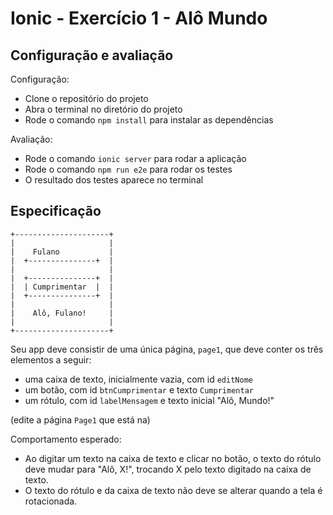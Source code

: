 # Ionic - Exercício 1 - Alô Mundo

## Configuração e avaliação

Configuração:

- Clone o repositório do projeto
- Abra o terminal no diretório do projeto
- Rode o comando `npm install` para instalar as dependências

Avaliação:

- Rode o comando `ionic server` para rodar a aplicação
- Rode o comando `npm run e2e` para rodar os testes
- O resultado dos testes aparece no terminal

## Especificação

<!-- http://asciiflow.com/ -->

```
+---------------------+
|                     |
|    Fulano           |
|  +---------------+  |
|                     |
|  +---------------+  |
|  | Cumprimentar  |  |
|  +---------------+  |
|                     |
|    Alô, Fulano!     |
|                     |
+---------------------+

```

Seu app deve consistir de uma única página, `page1`, que deve conter os três elementos a seguir:

- uma caixa de texto, inicialmente vazia, com id `editNome`
- um botão, com id `btnCumprimentar` e texto `Cumprimentar`
- um rótulo, com id `labelMensagem` e texto inicial "Alô, Mundo!"

(edite a página `Page1` que está na)

Comportamento esperado:

- Ao digitar um texto na caixa de texto e clicar no botão, o texto do rótulo deve mudar para "Alô, X!", trocando X pelo texto digitado na caixa de texto.
- O texto do rótulo e da caixa de texto não deve se alterar quando a tela é rotacionada.
